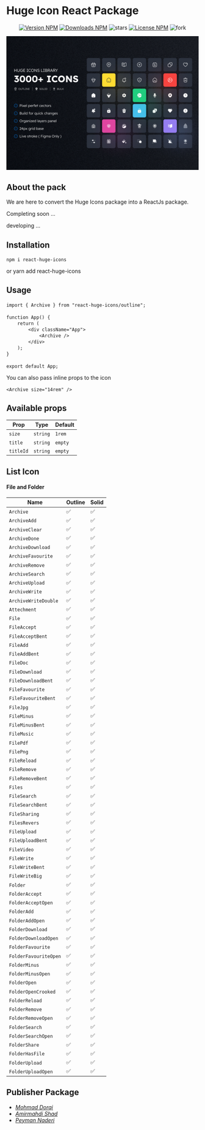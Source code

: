 
# Huge Icon React Package

<div align="center">

[![Version NPM](https://img.shields.io/npm/v/react-huge-icons?label=version&color=blue&style=flat)](https://www.npmjs.com/package/react-huge-icons)
[![Downloads NPM](https://img.shields.io/npm/dw/react-huge-icons?label=downloads&nbsp;npm)](https://www.npmjs.com/package/react-huge-icons)
![stars](https://img.shields.io/github/stars/zero-icons/huge-icons?color=gold&style=flat)
[![License NPM](https://img.shields.io/npm/l/react-huge-icons?color=green&style=flat)](https://www.npmjs.com/package/react-huge-icons)
![fork](https://img.shields.io/github/forks/zero-icons/huge-icons?color=purple&style=flat)

![](cover.jpg)


</div>

## About the pack

We are here to convert the Huge Icons package into a ReactJs package.

Completing soon ...

developing ...

## Installation

    npm i react-huge-icons
or
    yarn add react-huge-icons
    
## Usage

```JSX
import { Archive } from "react-huge-icons/outline";

function App() {
	return (
		<div className="App">
			<Archive />
		</div>
	);
}

export default App;
```
You can also pass inline props to the icon

```JSX
<Archive size="14rem" />
```
## Available props

|Prop                    |Type                           | Default                 |
|------------------------|-------------------------------|-------------------------|
|`size`                  |`string`                       |`1rem`                   |
|`title`                 |`string`                       |`empty`                  |
|`titleId`               |`string`                       |`empty`                  |

## List Icon

#### File and Folder

|Name                                |Outline |Solid   |
|------------------------------------|--------|--------|
|`Archive`                           |✅      |✅     |
|`ArchiveAdd`                        |✅      |✅     |
|`ArchiveClear`                      |✅      |✅     |
|`ArchiveDone`                       |✅      |✅     |
|`ArchiveDownload`                   |✅      |✅     |
|`ArchiveFavourite`                  |✅      |✅     |
|`ArchiveRemove`                     |✅      |✅     |
|`ArchiveSearch`                     |✅      |✅     |
|`ArchiveUpload`                     |✅      |✅     |
|`ArchiveWrite`                      |✅      |✅     |
|`ArchiveWriteDouble`                |✅      |✅     |
|`Attechment`                        |✅      |✅     |
|`File`                              |✅      |✅     |
|`FileAccept`                        |✅      |✅     |
|`FileAcceptBent`                    |✅      |✅     |
|`FileAdd`                           |✅      |✅     |
|`FileAddBent`                       |✅      |✅     |
|`FileDoc`                           |✅      |✅     |
|`FileDownload`                      |✅      |✅     |
|`FileDownloadBent`                  |✅      |✅     |
|`FileFavourite`                     |✅      |✅     |
|`FileFavouriteBent`                 |✅      |✅     |
|`FileJpg`                           |✅      |✅     |
|`FileMinus`                         |✅      |✅     |
|`FileMinusBent`                     |✅      |✅     |
|`FileMusic`                         |✅      |✅     |
|`FilePdf`                           |✅      |✅     |
|`FilePng`                           |✅      |✅     |
|`FileReload`                        |✅      |✅     |
|`FileRemove`                        |✅      |✅     |
|`FileRemoveBent`                    |✅      |✅     |
|`Files`                             |✅      |✅     |
|`FileSearch`                        |✅      |✅     |
|`FileSearchBent`                    |✅      |✅     |
|`FileSharing`                       |✅      |✅     |
|`FilesRevers`                       |✅      |✅     |
|`FileUpload`                        |✅      |✅     |
|`FileUploadBent`                    |✅      |✅     |
|`FileVideo`                         |✅      |✅     |
|`FileWrite`                         |✅      |✅     |
|`FileWriteBent`                     |✅      |✅     |
|`FileWriteBig`                      |✅      |✅     |
|`Folder`                            |✅      |✅     |
|`FolderAccept`                      |✅      |✅     |
|`FolderAcceptOpen`                  |✅      |✅     |
|`FolderAdd`                         |✅      |✅     |
|`FolderAddOpen`                     |✅      |✅     |
|`FolderDownload`                    |✅      |✅     |
|`FolderDownloadOpen`                |✅      |✅     |
|`FolderFavourite`                   |✅      |✅     |
|`FolderFavouriteOpen`               |✅      |✅     |
|`FolderMinus`                       |✅      |✅     |
|`FolderMinusOpen`                   |✅      |✅     |
|`FolderOpen`                        |✅      |✅     |
|`FolderOpenCrooked`                 |✅      |✅     |
|`FolderReload`                      |✅      |✅     |
|`FolderRemove`                      |✅      |✅     |
|`FolderRemoveOpen`                  |✅      |✅     |
|`FolderSearch`                      |✅      |✅     |
|`FolderSearchOpen`                  |✅      |✅     |
|`FolderShare`                       |✅      |✅     |
|`FolderHasFile`                     |✅      |✅     |
|`FolderUpload`                      |✅      |✅     |
|`FolderUploadOpen`                  |✅      |✅     |

## Publisher Package

- *[Mohmad Dorqi](https://github.com/mohmad-dorqi)*
- *[Amirmahdi Shad](https://github.com/AmirMahdi-Shad)*
- *[Peyman Naderi](https://github.com/peymanath)*
